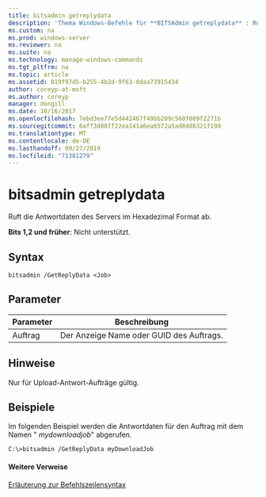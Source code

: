 ```yaml
---
title: bitsadmin getreplydata
description: 'Thema Windows-Befehle für **BITSAdmin getreplydata** : Ruft die Antwortdaten des Servers im Hexadezimal Format ab.'
ms.custom: na
ms.prod: windows-server
ms.reviewer: na
ms.suite: na
ms.technology: manage-windows-commands
ms.tgt_pltfrm: na
ms.topic: article
ms.assetid: 819f97d5-b255-4b2d-9f63-0daa73915434
author: coreyp-at-msft
ms.author: coreyp
manager: dongill
ms.date: 10/16/2017
ms.openlocfilehash: 7ebd3ee77e5d442467f49bb209c560f089f2271b
ms.sourcegitcommit: 6aff3d88ff22ea141a6ea6572a5ad8dd6321f199
ms.translationtype: MT
ms.contentlocale: de-DE
ms.lasthandoff: 09/27/2019
ms.locfileid: "71381279"
---
```

# <a name="bitsadmin-getreplydata"></a>bitsadmin getreplydata

Ruft die Antwortdaten des Servers im Hexadezimal Format ab.

**Bits 1,2 und früher**: Nicht unterstützt.

## <a name="syntax"></a>Syntax

```
bitsadmin /GetReplyData <Job>
```

## <a name="parameters"></a>Parameter

|Parameter|Beschreibung|
|---------|-----------|
|Auftrag|Der Anzeige Name oder GUID des Auftrags.|

## <a name="remarks"></a>Hinweise

Nur für Upload-Antwort-Aufträge gültig.

## <a name="BKMK_examples"></a>Beispiele

Im folgenden Beispiel werden die Antwortdaten für den Auftrag mit dem Namen " *mydownloadjob*" abgerufen.
```
C:\>bitsadmin /GetReplyData myDownloadJob
```

#### <a name="additional-references"></a>Weitere Verweise

[Erläuterung zur Befehlszeilensyntax](command-line-syntax-key.md)